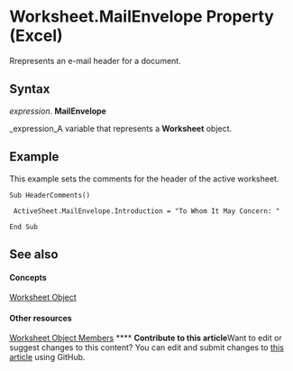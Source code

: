 
# Worksheet.MailEnvelope Property (Excel)

Rrepresents an e-mail header for a document.


## Syntax

 _expression_. **MailEnvelope**

 _expression_A variable that represents a  **Worksheet** object.


## Example

This example sets the comments for the header of the active worksheet.


```
Sub HeaderComments() 
 
 ActiveSheet.MailEnvelope.Introduction = "To Whom It May Concern: " 
 
End Sub
```


## See also


#### Concepts


 [Worksheet Object](182b705e-854a-81cc-a4b0-59b942de55ae.md)
#### Other resources


 [Worksheet Object Members](f8c1afea-1a1c-f5e4-37e3-52c434c8c157.md)
****   **Contribute to this article**Want to edit or suggest changes to this content? You can edit and submit changes to  [this article](https://github.com/jhershey00/VBA_Excel_Test/OpenXMLCon/articles/9490f86c-a82f-d1ab-7315-29b89c799301.md) using GitHub.

